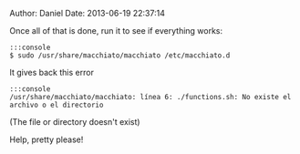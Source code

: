 Author: Daniel
Date: 2013-06-19 22:37:14

Once all of that is done, run it to see if everything works:

    :::console
    $ sudo /usr/share/macchiato/macchiato /etc/macchiato.d

It gives back this error

    :::console
    /usr/share/macchiato/macchiato: línea 6: ./functions.sh: No existe el archivo o el directorio

(The file or directory doesn't exist)

Help, pretty please!
